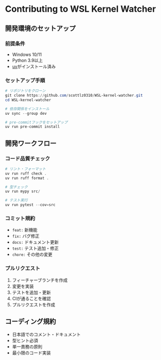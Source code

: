 # Contributing to WSL Kernel Watcher

## 開発環境のセットアップ

### 前提条件
- Windows 10/11
- Python 3.9以上
- [uv](https://docs.astral.sh/uv/)がインストール済み

### セットアップ手順
```powershell
# リポジトリをクローン
git clone https://github.com/scottlz0310/WSL-kernel-watcher.git
cd WSL-kernel-watcher

# 依存関係をインストール
uv sync --group dev

# pre-commitフックをセットアップ
uv run pre-commit install
```

## 開発ワークフロー

### コード品質チェック
```powershell
# リント・フォーマット
uv run ruff check .
uv run ruff format .

# 型チェック
uv run mypy src/

# テスト実行
uv run pytest --cov=src
```

### コミット規約
- `feat:` 新機能
- `fix:` バグ修正
- `docs:` ドキュメント更新
- `test:` テスト追加・修正
- `chore:` その他の変更

### プルリクエスト
1. フィーチャーブランチを作成
2. 変更を実装
3. テストを追加・更新
4. CIが通ることを確認
5. プルリクエストを作成

## コーディング規約
- 日本語でのコメント・ドキュメント
- 型ヒント必須
- 単一責務の原則
- 最小限のコード実装